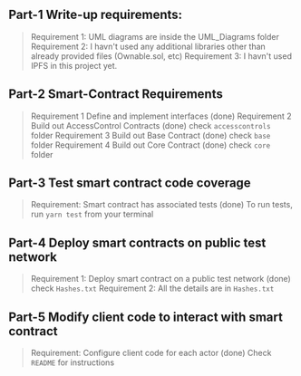 ## Part-1 Write-up requirements:
> Requirement 1: UML diagrams are inside the UML_Diagrams folder
> Requirement 2: I havn't used any additional libraries other than already provided files (Ownable.sol, etc)
> Requirement 3: I havn't used IPFS in this project yet.

## Part-2 Smart-Contract Requirements
> Requirement 1	Define and implement interfaces (done)
> Requirement 2	Build out AccessControl Contracts (done) check `accesscontrols` folder
> Requirement 3	Build out Base Contract (done) check `base` folder
> Requirement 4	Build out Core Contract (done) check `core` folder

## Part-3 Test smart contract code coverage
> Requirement: Smart contract has associated tests (done)
> To run tests, run `yarn test` from your terminal

## Part-4 Deploy smart contracts on public test network
> Requirement 1:	Deploy smart contract on a public test network (done) check `Hashes.txt`
> Requirement 2:	All the details are in `Hashes.txt`

## Part-5 Modify client code to interact with smart contract
> Requirement: Configure client code for each actor (done)
> Check `README` for instructions